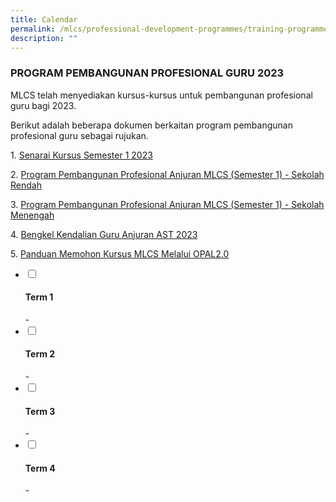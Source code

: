 ```yaml
---
title: Calendar
permalink: /mlcs/professional-development-programmes/training-programmes/calendar/
description: ""
---
```

### **PROGRAM PEMBANGUNAN PROFESIONAL GURU 2023**

MLCS telah menyediakan kursus-kursus untuk pembangunan profesional guru bagi 2023.

Berikut adalah beberapa dokumen berkaitan program pembangunan profesional guru sebagai rujukan.

1. [Senarai Kursus Semester 1 2023](/files/1-mlcs-2023---semester-1%20.pdf)

2. [Program Pembangunan Profesional Anjuran MLCS (Semester 1) - Sekolah Rendah](/files/2-program-pembangunan-profesional-2023-anjuran-mlcs-(semester-1)---primary.pdf)

3. [Program Pembangunan Profesional Anjuran MLCS (Semester 1) - Sekolah Menengah](/files/3-program-pembangunan-profesional-2023-anjuran-mlcs-(semester-1)---secondary.pdf)


4. [Bengkel Kendalian Guru Anjuran AST 2023](/files/4-bengkel-kendalian-guru-anjuran-ast-2023.pdf)

5. [Panduan Memohon Kursus MLCS Melalui OPAL2.0](/files/5-panduan-memohon-kursus-mlcs-melalui-portal-opal-2-0%20.pdf)

<ul class="jekyllcodex_accordion">
  <li>
    <input type="checkbox" id="accordion10">
    <label for="accordion10"><h4>Term 1</h4></label>
    <div>
    -
    </div>
	</li>  
  <li>
    <input type="checkbox" id="accordion11">
    <label for="accordion11"><h4>Term 2</h4></label>
    <div>
   -
    </div>
  </li>
  <li>
    <input type="checkbox" id="accordion12">
    <label for="accordion12"><h4>Term 3</h4></label>
    <div>
      -
    </div>
  </li>
  <li>
    <input type="checkbox" id="accordion13">
    <label for="accordion13"><h4>Term 4</h4></label>
    <div>
     -
    </div>
  </li>
</ul>